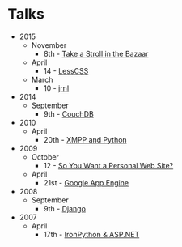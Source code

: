 # Talks

* 2015
  * November
    * 8th - [Take a Stroll in the Bazaar](2015/11/08/take-a-stroll-in-the-bazaar/)
  * April
    * 14 - [LessCSS](2015/04/14/lesscss/)
  * March
    * 10 - [jrnl](2015/03/10/jrnl/)
* 2014
  * September
    * 9th - [CouchDB](2014/09/09/couchdb/)
* 2010
  * April
    * 20th - [XMPP and Python](2010/04/20/xmpp-python/)
* 2009
  * October
    * 12 - [So You Want a Personal Web Site?](2009/10/12/so-you-want-a-personal-web-site/)
  * April
    * 21st - [Google App Engine](2009/04/21/google-app-engine/)
* 2008
  * September
    * 9th - [Django](2008/09/09/django/)
* 2007
  * April
    * 17th - [IronPython & ASP.NET](2007/04/17/ironpython-aspnet/)

